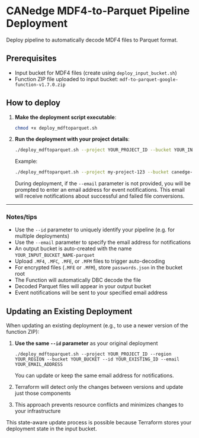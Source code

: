 # CANedge MDF4-to-Parquet Pipeline Deployment

Deploy pipeline to automatically decode MDF4 files to Parquet format.

## Prerequisites

- Input bucket for MDF4 files (create using `deploy_input_bucket.sh`)
- Function ZIP file uploaded to input bucket: `mdf-to-parquet-google-function-v1.7.0.zip`

## How to deploy

1. **Make the deployment script executable**:
   ```bash
   chmod +x deploy_mdftoparquet.sh
   ```

2. **Run the deployment with your project details**:
   ```bash
   ./deploy_mdftoparquet.sh --project YOUR_PROJECT_ID --bucket YOUR_INPUT_BUCKET_NAME --id YOUR_PIPELINE_ID --email YOUR_EMAIL_ADDRESS
   ```

   Example:
   ```bash
   ./deploy_mdftoparquet.sh --project my-project-123 --bucket canedge-test-bucket-gcp --id mypipeline --email user@example.com
   ```
   
   During deployment, if the `--email` parameter is not provided, you will be prompted to enter an email address for event notifications. This email will receive notifications about successful and failed file conversions.

---------

### Notes/tips

- Use the `--id` parameter to uniquely identify your pipeline (e.g. for multiple deployments)
- Use the `--email` parameter to specify the email address for notifications
- An output bucket is auto-created with the name `YOUR_INPUT_BUCKET_NAME-parquet`
- Upload `.MF4`, `.MFC`, `.MFE`, or `.MFM` files to trigger auto-decoding
- For encrypted files (`.MFE` or `.MFM`), store `passwords.json` in the bucket root
- The Function will automatically DBC decode the file
- Decoded Parquet files will appear in your output bucket
- Event notifications will be sent to your specified email address

## Updating an Existing Deployment

When updating an existing deployment (e.g., to use a newer version of the function ZIP):

1. **Use the same `--id` parameter** as your original deployment
   ```
   ./deploy_mdftoparquet.sh --project YOUR_PROJECT_ID --region YOUR_REGION --bucket YOUR_BUCKET --id YOUR_EXISTING_ID --email YOUR_EMAIL_ADDRESS
   ```
   
   You can update or keep the same email address for notifications.

2. Terraform will detect only the changes between versions and update just those components

3. This approach prevents resource conflicts and minimizes changes to your infrastructure

This state-aware update process is possible because Terraform stores your deployment state in the input bucket.
